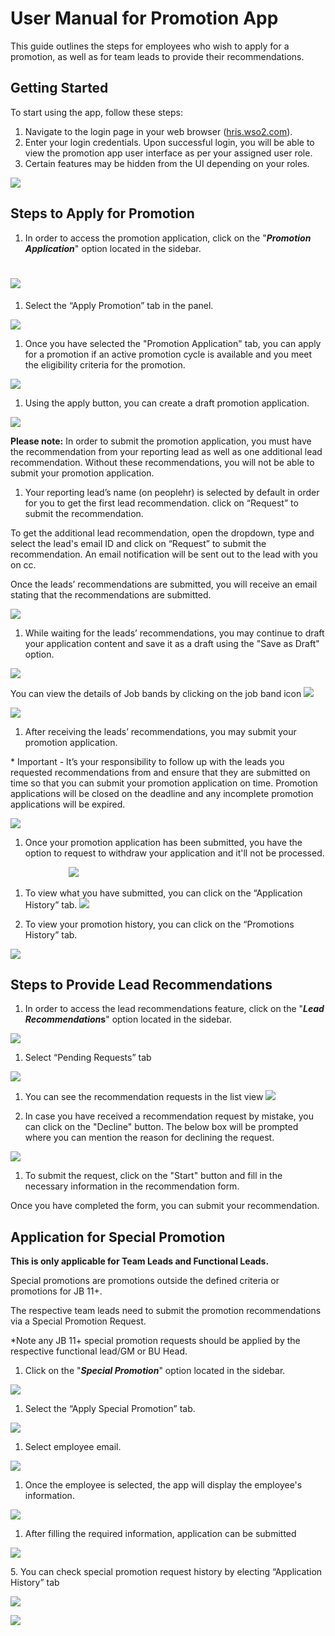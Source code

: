﻿# <a name="_t24jbn92kgzf"></a>**User Manual for Promotion App**
This guide outlines the steps for employees who wish to apply for a promotion, as well as for team leads to provide their recommendations.
## <a name="_z0ym15qxii2z"></a>**Getting Started**
To start using the app, follow these steps:

1. Navigate to the login page in your web browser ([hris.wso2.com](https://hris.wso2.com/)).
1. Enter your login credentials. Upon successful login, you will be able to view the promotion app user interface as per your assigned user role. 
1. Certain features may be hidden from the UI depending on your roles.

![](Aspose.Words.4285fb86-40f6-42e6-afad-b7572a8d997f.001.png)








## <a name="_3lmzlxodr26"></a>**Steps to Apply for Promotion**

1. In order to access the promotion application, click on the "***Promotion Application***" option located in the sidebar.
# ![](Aspose.Words.4285fb86-40f6-42e6-afad-b7572a8d997f.002.png)

1. <a name="_k9k0cp2rzwdl"></a>Select the “Apply Promotion” tab in the panel.

![](Aspose.Words.4285fb86-40f6-42e6-afad-b7572a8d997f.003.png)

1. Once you have selected the "Promotion Application" tab, you can apply for a promotion if an active promotion cycle is available and you meet the eligibility criteria for the promotion.

![](Aspose.Words.4285fb86-40f6-42e6-afad-b7572a8d997f.004.png)






1. Using the apply button, you can create a draft promotion application.

![](Aspose.Words.4285fb86-40f6-42e6-afad-b7572a8d997f.005.png)

**Please note:** In order to submit the promotion application, you must have the recommendation from your reporting lead as well as one additional lead recommendation. Without these recommendations, you will not be able to submit your promotion application.

1. Your reporting lead’s name (on peoplehr) is selected by default in order for you to get the first lead recommendation. click on “Request” to submit the recommendation.

To get the additional lead recommendation, open the dropdown, type and select the lead's email ID and click on “Request” to submit the recommendation. An email notification will be sent out to the lead with you on cc. 


Once the leads’ recommendations are submitted, you will receive an email stating that the recommendations are submitted.

![](Aspose.Words.4285fb86-40f6-42e6-afad-b7572a8d997f.006.png)

1. While waiting for the leads’ recommendations, you may continue to draft your application content and save it as a draft using the "Save as Draft" option. 

![](Aspose.Words.4285fb86-40f6-42e6-afad-b7572a8d997f.007.png)

You can view the details of Job bands by clicking on the job band icon ![](Aspose.Words.4285fb86-40f6-42e6-afad-b7572a8d997f.008.png)

![](Aspose.Words.4285fb86-40f6-42e6-afad-b7572a8d997f.009.png)

1. After receiving the leads’ recommendations, you may submit your promotion application. 

\* Important - It’s  your responsibility to follow up with the leads you requested recommendations from and ensure that they are submitted on time so that you can submit your promotion application on time. Promotion applications will be closed on the deadline and any incomplete promotion applications will be expired. 

![](Aspose.Words.4285fb86-40f6-42e6-afad-b7572a8d997f.010.png)










1. Once your promotion application has been submitted, you have the option to request to withdraw your application and it'll not be processed. 

`             `![](Aspose.Words.4285fb86-40f6-42e6-afad-b7572a8d997f.011.png)       

1. To view what you have submitted, you can click on the “Application History” tab.  ![](Aspose.Words.4285fb86-40f6-42e6-afad-b7572a8d997f.012.png)








1. To view your promotion history, you can click on the “Promotions History” tab. 

![](Aspose.Words.4285fb86-40f6-42e6-afad-b7572a8d997f.013.png)








##
## <a name="_5ca5a794xmrv"></a><a name="_mswlf0i0su2v"></a>**Steps to Provide Lead Recommendations** 

1. In order to access the lead recommendations feature, click on the "***Lead Recommendation*s**" option located in the sidebar.

![](Aspose.Words.4285fb86-40f6-42e6-afad-b7572a8d997f.014.png)


1. Select “Pending Requests” tab 

![](Aspose.Words.4285fb86-40f6-42e6-afad-b7572a8d997f.015.png)

1. You can see the recommendation requests in the list view
   ![](Aspose.Words.4285fb86-40f6-42e6-afad-b7572a8d997f.016.png)

1. In case you have received a recommendation request by mistake, you can click on the "Decline" button. The below box will be prompted where you can mention the reason for declining the request. 

![](Aspose.Words.4285fb86-40f6-42e6-afad-b7572a8d997f.017.png)

1. To submit the request, click on the "Start" button and fill in the necessary information in the recommendation form. 

Once you have completed the form, you can submit your recommendation.



















## <a name="_v011h0bad5ck"></a>**Application for Special Promotion** 
**This is only applicable for Team Leads and Functional Leads.** 

Special promotions are promotions outside the defined criteria or promotions for JB 11+.

The respective team leads need to submit the promotion recommendations via a Special Promotion Request.

\*Note any JB 11+ special promotion requests should be applied by the respective functional lead/GM or BU Head. 


1. Click on the "***Special Promotion***" option located in the sidebar.

![](Aspose.Words.4285fb86-40f6-42e6-afad-b7572a8d997f.018.png)

1. Select the “Apply Special Promotion” tab.

![](Aspose.Words.4285fb86-40f6-42e6-afad-b7572a8d997f.019.png)

1. Select employee email.

![](Aspose.Words.4285fb86-40f6-42e6-afad-b7572a8d997f.020.png)


1. Once the employee is selected, the app will display the employee's information.

![](Aspose.Words.4285fb86-40f6-42e6-afad-b7572a8d997f.021.png)

1. After filling the required information, application can be submitted

![](Aspose.Words.4285fb86-40f6-42e6-afad-b7572a8d997f.022.png)



5\. You can check special promotion request history by electing “Application History” tab 

![](Aspose.Words.4285fb86-40f6-42e6-afad-b7572a8d997f.023.png)

![](Aspose.Words.4285fb86-40f6-42e6-afad-b7572a8d997f.024.png)























